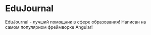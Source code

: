 # EduJournal
EduJournal - лучший помощник в сфере образования! Написан на самом популярном фреймворке Angular!
